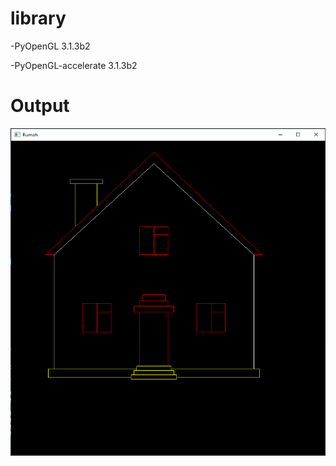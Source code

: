 # library 
-PyOpenGL                                    3.1.3b2

-PyOpenGL-accelerate                          3.1.3b2
# Output

![alt text](https://github.com/renoagilsaputra/rumah/blob/master/output/output.png "Output")
